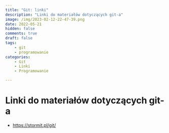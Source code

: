 ```yaml
---
title: "Git: linki"
description: "Linki do materiałów dotyczących git-a"
image: /img/2023-02-12-22-47-39.png
date: 2022-05-21
hidden: false
comments: true
draft: false
tags:
    - git
    - programowanie
categories:
    - Git
    - Linki
    - Programowanie

---
```


# Linki do materiałów dotyczących git-a

- https://stormit.pl/git/